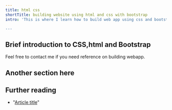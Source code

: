 ```yaml
---
title: html css
shortTitle: building website using html and css with bootstrap
intro: 'This is where I learn how to build web app using css and bootstrap

---
```


<!-- Follow the guidelines in https://github.com/github/docs/blob/main/contributing/content-model.md#conceptual to write this article.-- >
<!-- Great intros give readers a quick understanding of what's in the article, so they can tell whether it's relevant to them before moving ahead. For more tips, see https://github.com/github/docs/blob/main/contributing/content-model.md#intro. -->
<!-- For product callout info, see https://github.com/github/docs/tree/main/content#product.-->
<!-- For product version instructions, see https://github.com/github/docs/tree/main/content#versions.-->
<!-- Remove these comments from your article file when you're done writing. -->

## Brief introduction to CSS,html and Bootstrap

<!-- Write one or two paragraphs about the main idea of your topic, as a summary. -->
<!-- Make sure you don't have any content that isn't preceded by a header, or it won't be linkable in our TOC. -->
 Feel free to contact me if you need reference on building webapp.
## Another section here

<!-- Write one or two paragraphs about another element of your topic. -->
<!-- Keep adding headers and sections until you've completed your article.  -->

## Further reading

<!-- Optionally, include a bulleted list of related articles the user can reference to extend the concepts covered in this article. Consider linking to procedural articles or tutorials that help the user use the information in your article. -->

- "[Article title](article-URL)"